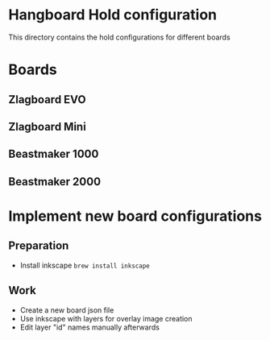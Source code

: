 # Hangboard Hold configuration
This directory contains the hold configurations for different boards


# Boards
## Zlagboard EVO

## Zlagboard Mini

## Beastmaker 1000

## Beastmaker 2000

# Implement new board configurations
## Preparation
+ Install inkscape `brew install inkscape`
## Work
+ Create a new board json file 
+ Use inkscape with layers for overlay image creation
+ Edit layer "id" names manually afterwards


